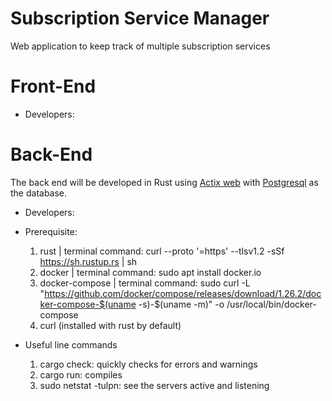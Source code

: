 # Subscription Service Manager
Web application to keep track of multiple subscription services
# Front-End
- Developers:


# Back-End 

The back end will be developed in Rust using [Actix web](https://actix.rs/) with [Postgresql](https://www.postgresql.org/) as the database.
- Developers: 

- Prerequisite:
  1) rust | terminal command: curl --proto '=https' --tlsv1.2 -sSf https://sh.rustup.rs | sh
  2) docker | terminal command: sudo apt install docker.io
  3) docker-compose | terminal command: sudo curl -L "https://github.com/docker/compose/releases/download/1.26.2/docker-compose-$(uname -s)-$(uname -m)" -o /usr/local/bin/docker-compose
  4) curl (installed with rust by default)

- Useful line commands 
  1) cargo check: quickly checks for errors and warnings
  2) cargo run: compiles
  3) sudo netstat -tulpn: see the servers active and listening
